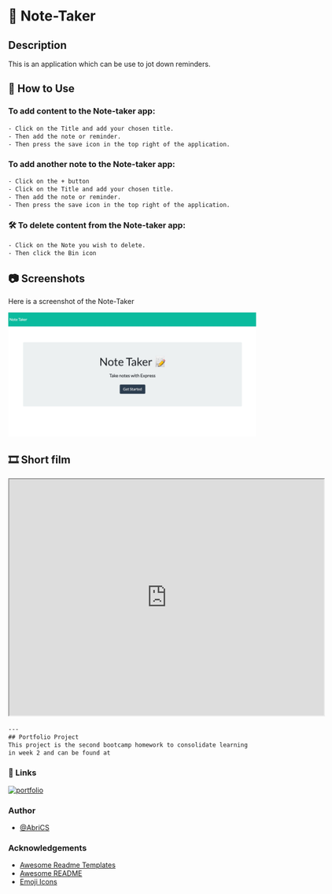 # 📝 Note-Taker
## Description
 This is an application which can be use to jot down reminders.

##  📖 How to Use 
### To add content to the Note-taker app:

```
- Click on the Title and add your chosen title.
- Then add the note or reminder. 
- Then press the save icon in the top right of the application.

```

### To add another note to the Note-taker app:

```
- Click on the + button
- Click on the Title and add your chosen title.
- Then add the note or reminder. 
- Then press the save icon in the top right of the application.

```

### 🛠 To delete content from the Note-taker app:

```
- Click on the Note you wish to delete.
- Then click the Bin icon 

```

## 📷 Screenshots

Here is a screenshot of the Note-Taker

![Notetaker app](public/assets/images/Notetaker-webview.jpeg)
                                                                                             

##  🎞️ Short film


<iframe src="https://youtu.be/3Y340rdGHE8" width="640" height="480"></iframe>

```
---
## Portfolio Project 
This project is the second bootcamp homework to consolidate learning 
in week 2 and can be found at 

```
### 🔗 Links
[![portfolio](https://img.shields.io/badge/my_portfolio-000?style=for-the-badge&logo=ko-fi&logoColor=white)](https://abrics.github.io/AbriCS/)

### Author
- [@AbriCS](https://www.github.com/AbriCS)

### Acknowledgements

 - [Awesome Readme Templates](https://awesomeopensource.com/project/elangosundar/awesome-README-templates)
 - [Awesome README](https://github.com/matiassingers/awesome-readme)
 - [Emoji Icons](https://github.com/ikatyang/emoji-cheat-sheet/blob/master/README.md)
